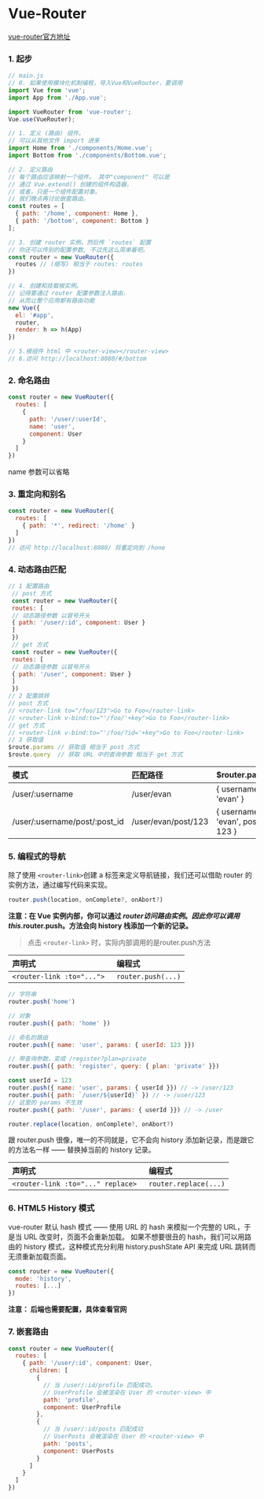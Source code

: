 # Vue-Router
  [vue-router官方地址](https://router.vuejs.org/zh/guide/#html)

### 1. 起步

  ```js
  // main.js
  // 0. 如果使用模块化机制编程，导入Vue和VueRouter，要调用
  import Vue from 'vue';
  import App from './App.vue';

  import VueRouter from 'vue-router';
  Vue.use(VueRouter);

  // 1. 定义 (路由) 组件。
  // 可以从其他文件 import 进来
  import Home from './components/Home.vue';
  import Bottom from './components/Bottom.vue';

  // 2. 定义路由
  // 每个路由应该映射一个组件。 其中"component" 可以是
  // 通过 Vue.extend() 创建的组件构造器，
  // 或者，只是一个组件配置对象。
  // 我们晚点再讨论嵌套路由。
  const routes = [
    { path: '/home', component: Home },
    { path: '/bottom', component: Bottom }
  ];

  // 3. 创建 router 实例，然后传 `routes` 配置
  // 你还可以传别的配置参数, 不过先这么简单着吧。
  const router = new VueRouter({
    routes // (缩写) 相当于 routes: routes
  })

  // 4. 创建和挂载根实例。
  // 记得要通过 router 配置参数注入路由，
  // 从而让整个应用都有路由功能
  new Vue({
    el: '#app',
    router,
    render: h => h(App)
  })

  // 5.根组件 html 中 <router-view></router-view>
  // 6.访问 http://localhost:8080/#/bottom
  ```
### 2. 命名路由
```js
const router = new VueRouter({
  routes: [
    {
      path: '/user/:userId',
      name: 'user',
      component: User
    }
  ]
})
```
name 参数可以省略
### 3. 重定向和别名

 ```js
 const router = new VueRouter({
   routes: [
     { path: '*', redirect: '/home' }
   ]
 })
 // 访问 http://localhost:8080/ 将重定向到 /hone
 ```
### 4. 动态路由匹配

 ```js
 // 1 配置路由
  // post 方式
  const router = new VueRouter({
  routes: [
  // 动态路径参数 以冒号开头
  { path: '/user/:id', component: User }
  ]
  })
  // get 方式
  const router = new VueRouter({
  routes: [
  // 动态路径参数 以冒号开头
  { path: '/user', component: User }
  ]
  })
 // 2 配置跳转
 // post 方式
 // <router-link to="/foo/123">Go to Foo</router-link>
 // <router-link v-bind:to="'/foo/'+key">Go to Foo</router-link>
 // get 方式
 // <router-link v-bind:to="'/foo/?id='+key">Go to Foo</router-link>
 // 3 获取值
 $route.params // 获取值 相当于 post 方式
 $route.query  // 获取 URL 中的查询参数 相当于 get 方式
 ```

| 模式 | 匹配路径 | $router.params |
| :--- | :--- | :--- |
| /user/:username | /user/evan | { username: 'evan' } |
| /user/:username/post/:post_id | /user/evan/post/123 | { username: 'evan', post_id: 123 } |

### 5. 编程式的导航
除了使用 `<router-link>`创建 a 标签来定义导航链接，我们还可以借助 router 的实例方法，通过编写代码来实现。
```js
router.push(location, onComplete?, onAbort?)
```
**注意：在 Vue 实例内部，你可以通过 $router 访问路由实例。因此你可以调用 this.$router.push。方法会向 history 栈添加一个新的记录。**

> 点击 `<router-link>` 时，实际内部调用的是router.push方法

| 声明式    | 编程式     |
| :------------- | :------------- |
| `<router-link :to="..."> `  | `router.push(...)`  |

```js
// 字符串
router.push('home')

// 对象
router.push({ path: 'home' })

// 命名的路由
router.push({ name: 'user', params: { userId: 123 }})

// 带查询参数，变成 /register?plan=private
router.push({ path: 'register', query: { plan: 'private' }})

const userId = 123
router.push({ name: 'user', params: { userId }}) // -> /user/123
router.push({ path: `/user/${userId}` }) // -> /user/123
// 这里的 params 不生效
router.push({ path: '/user', params: { userId }}) // -> /user
```
```js
router.replace(location, onComplete?, onAbort?)
```
跟 router.push 很像，唯一的不同就是，它不会向 history 添加新记录，而是跟它的方法名一样 —— 替换掉当前的 history 记录。

| 声明式    | 编程式     |
| :------------- | :------------- |
| `<router-link :to="..." replace> `  | `router.replace(...)`  |

### 6. HTML5 History 模式
vue-router 默认 hash 模式 —— 使用 URL 的 hash 来模拟一个完整的 URL，于是当 URL 改变时，页面不会重新加载。
如果不想要很丑的 hash，我们可以用路由的 history 模式，这种模式充分利用 history.pushState API 来完成 URL 跳转而无须重新加载页面。
```js
const router = new VueRouter({
  mode: 'history',
  routes: [...]
})
```
**注意： 后端也需要配置，具体查看官网**

### 7. 嵌套路由
```js
const router = new VueRouter({
  routes: [
    { path: '/user/:id', component: User,
      children: [
        {
          // 当 /user/:id/profile 匹配成功，
          // UserProfile 会被渲染在 User 的 <router-view> 中
          path: 'profile',
          component: UserProfile
        },
        {
          // 当 /user/:id/posts 匹配成功
          // UserPosts 会被渲染在 User 的 <router-view> 中
          path: 'posts',
          component: UserPosts
        }
      ]
    }
  ]
})
```
